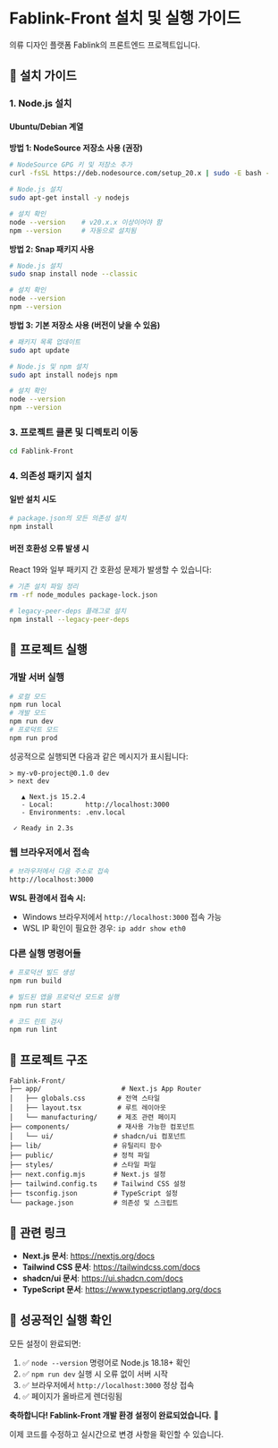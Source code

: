 # Fablink-Front 설치 및 실행 가이드

의류 디자인 플랫폼 Fablink의 프론트엔드 프로젝트입니다.

## 🚀 설치 가이드

### 1. Node.js 설치

#### Ubuntu/Debian 계열

**방법 1: NodeSource 저장소 사용 (권장)**
```bash
# NodeSource GPG 키 및 저장소 추가
curl -fsSL https://deb.nodesource.com/setup_20.x | sudo -E bash -

# Node.js 설치
sudo apt-get install -y nodejs

# 설치 확인
node --version    # v20.x.x 이상이어야 함
npm --version     # 자동으로 설치됨
```

**방법 2: Snap 패키지 사용**
```bash
# Node.js 설치
sudo snap install node --classic

# 설치 확인
node --version
npm --version
```

**방법 3: 기본 저장소 사용 (버전이 낮을 수 있음)**
```bash
# 패키지 목록 업데이트
sudo apt update

# Node.js 및 npm 설치
sudo apt install nodejs npm

# 설치 확인
node --version
npm --version
```

### 3. 프로젝트 클론 및 디렉토리 이동
```bash
cd Fablink-Front
```

### 4. 의존성 패키지 설치

#### 일반 설치 시도

```bash
# package.json의 모든 의존성 설치
npm install
```

#### 버전 호환성 오류 발생 시

React 19와 일부 패키지 간 호환성 문제가 발생할 수 있습니다:

```bash
# 기존 설치 파일 정리
rm -rf node_modules package-lock.json

# legacy-peer-deps 플래그로 설치
npm install --legacy-peer-deps
```

## 🎯 프로젝트 실행

### 개발 서버 실행

```bash
# 로컬 모드
npm run local
# 개발 모드
npm run dev
# 프로덕트 모드
npm run prod
```

성공적으로 실행되면 다음과 같은 메시지가 표시됩니다:
```
> my-v0-project@0.1.0 dev
> next dev

   ▲ Next.js 15.2.4
   - Local:        http://localhost:3000
   - Environments: .env.local

 ✓ Ready in 2.3s
```

### 웹 브라우저에서 접속

```bash
# 브라우저에서 다음 주소로 접속
http://localhost:3000
```

**WSL 환경에서 접속 시:**
- Windows 브라우저에서 `http://localhost:3000` 접속 가능
- WSL IP 확인이 필요한 경우: `ip addr show eth0`

### 다른 실행 명령어들

```bash
# 프로덕션 빌드 생성
npm run build

# 빌드된 앱을 프로덕션 모드로 실행
npm run start

# 코드 린트 검사
npm run lint
```

## 📁 프로젝트 구조

```
Fablink-Front/
├── app/                    # Next.js App Router
│   ├── globals.css        # 전역 스타일
│   ├── layout.tsx         # 루트 레이아웃
│   └── manufacturing/     # 제조 관련 페이지
├── components/            # 재사용 가능한 컴포넌트
│   └── ui/               # shadcn/ui 컴포넌트
├── lib/                  # 유틸리티 함수
├── public/               # 정적 파일
├── styles/               # 스타일 파일
├── next.config.mjs       # Next.js 설정
├── tailwind.config.ts    # Tailwind CSS 설정
├── tsconfig.json         # TypeScript 설정
└── package.json          # 의존성 및 스크립트
```

## 🔗 관련 링크

- **Next.js 문서**: https://nextjs.org/docs
- **Tailwind CSS 문서**: https://tailwindcss.com/docs
- **shadcn/ui 문서**: https://ui.shadcn.com/docs
- **TypeScript 문서**: https://www.typescriptlang.org/docs

## 🚀 성공적인 실행 확인

모든 설정이 완료되면:

1. ✅ `node --version` 명령어로 Node.js 18.18+ 확인
2. ✅ `npm run dev` 실행 시 오류 없이 서버 시작
3. ✅ 브라우저에서 `http://localhost:3000` 정상 접속
4. ✅ 페이지가 올바르게 렌더링됨

**축하합니다! Fablink-Front 개발 환경 설정이 완료되었습니다.** 🎉

이제 코드를 수정하고 실시간으로 변경 사항을 확인할 수 있습니다.
